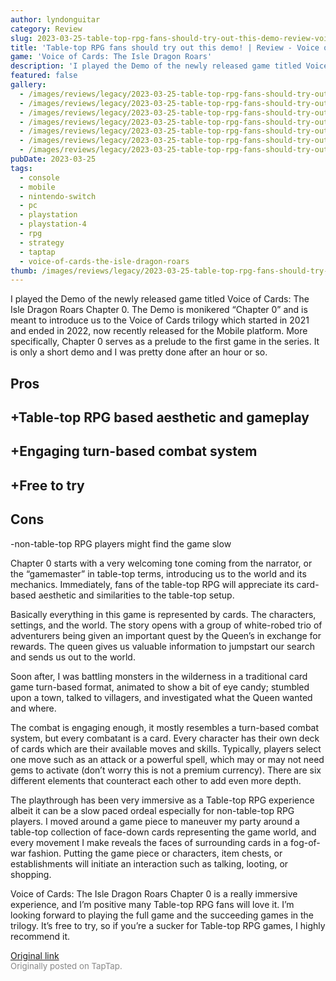 ```yaml
---
author: lyndonguitar
category: Review
slug: 2023-03-25-table-top-rpg-fans-should-try-out-this-demo-review-voice-of-cards-the-isle-dragon-roar
title: 'Table-top RPG fans should try out this demo! | Review - Voice of Cards: The Isle Dragon Roars Demo'
game: 'Voice of Cards: The Isle Dragon Roars'
description: 'I played the Demo of the newly released game titled Voice of Cards: The Isle Dragon Roars Chapter 0. The Demo is monikered “Chapter 0” and is meant to introduce us to the Voice of Cards trilogy which started in 2021 and ended in 2022, now recently released for the Mobile platform. More specifically, Chapter 0 serves as a prelude to the first game in the series. It is only a short demo and I was pretty done after an hour or so.'
featured: false
gallery:
  - /images/reviews/legacy/2023-03-25-table-top-rpg-fans-should-try-out-this-demo--review---voice-of-cards-the-isle-dragon-roar-0.avif
  - /images/reviews/legacy/2023-03-25-table-top-rpg-fans-should-try-out-this-demo--review---voice-of-cards-the-isle-dragon-roar-1.avif
  - /images/reviews/legacy/2023-03-25-table-top-rpg-fans-should-try-out-this-demo--review---voice-of-cards-the-isle-dragon-roar-2.avif
  - /images/reviews/legacy/2023-03-25-table-top-rpg-fans-should-try-out-this-demo--review---voice-of-cards-the-isle-dragon-roar-3.avif
  - /images/reviews/legacy/2023-03-25-table-top-rpg-fans-should-try-out-this-demo--review---voice-of-cards-the-isle-dragon-roar-4.avif
  - /images/reviews/legacy/2023-03-25-table-top-rpg-fans-should-try-out-this-demo--review---voice-of-cards-the-isle-dragon-roar-5.avif
  - /images/reviews/legacy/2023-03-25-table-top-rpg-fans-should-try-out-this-demo--review---voice-of-cards-the-isle-dragon-roar-6.avif
pubDate: 2023-03-25
tags:
  - console
  - mobile
  - nintendo-switch
  - pc
  - playstation
  - playstation-4
  - rpg
  - strategy
  - taptap
  - voice-of-cards-the-isle-dragon-roars
thumb: /images/reviews/legacy/2023-03-25-table-top-rpg-fans-should-try-out-this-demo--review---voice-of-cards-the-isle-dragon-roar-0.avif
---
```


I played the Demo of the newly released game titled Voice of Cards: The Isle Dragon Roars Chapter 0. The Demo is monikered “Chapter 0” and is meant to introduce us to the Voice of Cards trilogy which started in 2021 and ended in 2022, now recently released for the Mobile platform. More specifically, Chapter 0 serves as a prelude to the first game in the series. It is only a short demo and I was pretty done after an hour or so.




## Pros



## +Table-top RPG based aesthetic and gameplay


## +Engaging turn-based combat system


## +Free to try




## Cons


-non-table-top RPG players might find the game slow

Chapter 0 starts with a very welcoming tone coming from the narrator, or the “gamemaster” in table-top terms, introducing us to the world and its mechanics. Immediately, fans of the table-top RPG will appreciate its card-based aesthetic and similarities to the table-top setup.

Basically everything in this game is represented by cards. The characters, settings, and the world. The story opens with a group of white-robed trio of adventurers being given an important quest by the Queen’s in exchange for rewards. The queen gives us valuable information to jumpstart our search and sends us out to the world.

Soon after, I was battling monsters in the wilderness in a traditional card game turn-based format, animated to show a bit of eye candy; stumbled upon a town, talked to villagers, and investigated what the Queen wanted and where.

The combat is engaging enough, it mostly resembles a turn-based combat system, but every combatant is a card. Every character has their own deck of cards which are their available moves and skills. Typically, players select one move such as an attack or a powerful spell, which may or may not need gems to activate (don’t worry this is not a premium currency). There are six different elements that counteract each other to add even more depth.

The playthrough has been very immersive as a Table-top RPG experience albeit it can be a slow paced ordeal especially for non-table-top RPG players. I moved around a game piece to maneuver my party around a table-top collection of face-down cards representing the game world, and every movement I make reveals the faces of surrounding cards in a fog-of-war fashion. Putting the game piece or characters, item chests, or establishments will initiate an interaction such as talking, looting, or shopping.

Voice of Cards: The Isle Dragon Roars Chapter 0 is a really immersive experience, and I’m positive many Table-top RPG fans will love it. I’m looking forward to playing the full game and the succeeding games in the trilogy. It’s free to try, so if you’re a sucker for Table-top RPG games, I highly recommend it.

[Original link](https://www.taptap.io/post/4891307)<br><span style="font-size: 0.95em; color: #888;">Originally posted on TapTap.</span>